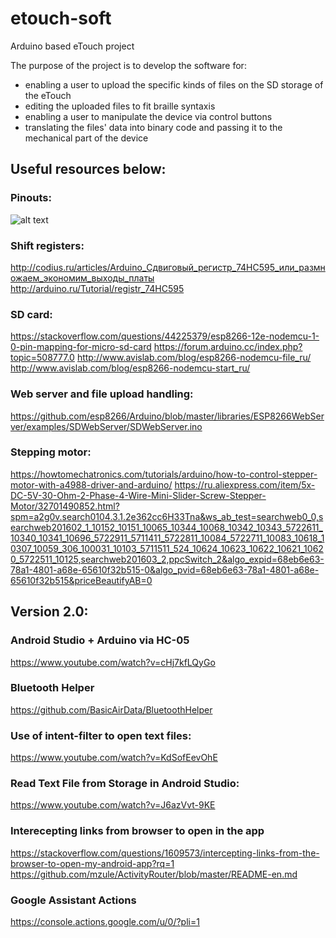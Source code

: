 # etouch-soft
Arduino based eTouch project

The purpose of the project is to develop the software for:
- enabling a user to upload the specific kinds of files on the SD storage of the eTouch
- editing the uploaded files to fit braille syntaxis
- enabling a user to manipulate the device via control buttons
- translating the files' data into binary code and passing it to the mechanical part of the device

## Useful resources below:

### Pinouts:
![alt text](https://cdn.instructables.com/FCL/V0OG/IVO7W206/FCLV0OGIVO7W206.MEDIUM.jpg)

### Shift registers:
http://codius.ru/articles/Arduino_Сдвиговый_регистр_74НС595_или_размножаем_экономим_выходы_платы
http://arduino.ru/Tutorial/registr_74HC595

### SD card:
https://stackoverflow.com/questions/44225379/esp8266-12e-nodemcu-1-0-pin-mapping-for-micro-sd-card
https://forum.arduino.cc/index.php?topic=508777.0
http://www.avislab.com/blog/esp8266-nodemcu-file_ru/
http://www.avislab.com/blog/esp8266-nodemcu-start_ru/


### Web server and file upload handling:
https://github.com/esp8266/Arduino/blob/master/libraries/ESP8266WebServer/examples/SDWebServer/SDWebServer.ino

### Stepping motor:
https://howtomechatronics.com/tutorials/arduino/how-to-control-stepper-motor-with-a4988-driver-and-arduino/
https://ru.aliexpress.com/item/5x-DC-5V-30-Ohm-2-Phase-4-Wire-Mini-Slider-Screw-Stepper-Motor/32701490852.html?spm=a2g0v.search0104.3.1.2e362cc6H33Tna&ws_ab_test=searchweb0_0,searchweb201602_1_10152_10151_10065_10344_10068_10342_10343_5722611_10340_10341_10696_5722911_5711411_5722811_10084_5722711_10083_10618_10307_10059_306_100031_10103_5711511_524_10624_10623_10622_10621_10620_5722511_10125,searchweb201603_2,ppcSwitch_2&algo_expid=68eb6e63-78a1-4801-a68e-65610f32b515-0&algo_pvid=68eb6e63-78a1-4801-a68e-65610f32b515&priceBeautifyAB=0


## Version 2.0:

### Android Studio + Arduino via HC-05
https://www.youtube.com/watch?v=cHj7kfLQyGo

### Bluetooth Helper
https://github.com/BasicAirData/BluetoothHelper

### Use of intent-filter to open text files:
https://www.youtube.com/watch?v=KdSofEevOhE

### Read Text File from Storage in Android Studio:
https://www.youtube.com/watch?v=J6azVvt-9KE

### Interecepting links from browser to open in the app
https://stackoverflow.com/questions/1609573/intercepting-links-from-the-browser-to-open-my-android-app?rq=1
https://github.com/mzule/ActivityRouter/blob/master/README-en.md

### Google Assistant Actions
https://console.actions.google.com/u/0/?pli=1
